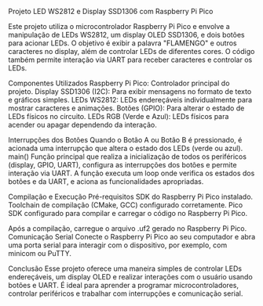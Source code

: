 Projeto LED WS2812 e Display SSD1306 com Raspberry Pi Pico

Este projeto utiliza o microcontrolador Raspberry Pi Pico e envolve a manipulação de LEDs WS2812, um display OLED SSD1306, e dois botões para acionar LEDs. O objetivo é exibir a palavra "FLAMENGO" e outros caracteres no display, além de controlar LEDs de diferentes cores. O código também permite interação via UART para receber caracteres e controlar os LEDs.

Componentes Utilizados
Raspberry Pi Pico: Controlador principal do projeto.
Display SSD1306 (I2C): Para exibir mensagens no formato de texto e gráficos simples.
LEDs WS2812: LEDs endereçáveis individualmente para mostrar caracteres e animações.
Botões (GPIO): Para alterar o estado de LEDs físicos no circuito.
LEDs RGB (Verde e Azul): LEDs físicos para acender ou apagar dependendo da interação.

Interrupções dos Botões
Quando o Botão A ou Botão B é pressionado, é acionada uma interrupção que altera o estado dos LEDs (verde ou azul).
main()
Função principal que realiza a inicialização de todos os periféricos (display, GPIO, UART), configura as interrupções dos botões e permite interação via UART. A função executa um loop onde verifica os estados dos botões e da UART, e aciona as funcionalidades apropriadas.

Compilação e Execução
Pré-requisitos
SDK do Raspberry Pi Pico instalado.
Toolchain de compilação (CMake, GCC) configurado corretamente.
Pico SDK configurado para compilar e carregar o código no Raspberry Pi Pico.

Após a compilação, carregue o arquivo .uf2 gerado no Raspberry Pi Pico.
Comunicação Serial
Conecte o Raspberry Pi Pico ao seu computador e abra uma porta serial para interagir com o dispositivo, por exemplo, com minicom ou PuTTY.

Conclusão
Esse projeto oferece uma maneira simples de controlar LEDs endereçáveis, um display OLED e realizar interações com o usuário usando botões e UART. É ideal para aprender a programar microcontroladores, controlar periféricos e trabalhar com interrupções e comunicação serial.
